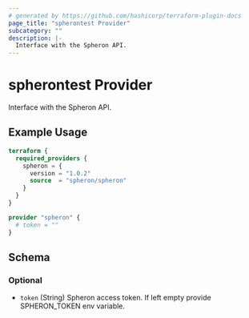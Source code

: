 ```yaml
---
# generated by https://github.com/hashicorp/terraform-plugin-docs
page_title: "spherontest Provider"
subcategory: ""
description: |-
  Interface with the Spheron API.
---
```


# spherontest Provider

Interface with the Spheron API.

## Example Usage

```terraform
terraform {
  required_providers {
    spheron = {
      version = "1.0.2"
      source  = "spheron/spheron"
    }
  }
}

provider "spheron" {
  # token = ""
}
```

<!-- schema generated by tfplugindocs -->
## Schema

### Optional

- `token` (String) Spheron access token. If left empty provide SPHERON_TOKEN env variable.
